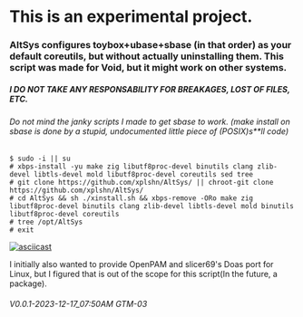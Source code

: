 # This is an experimental project.
### AltSys configures toybox+ubase+sbase (in that order) as your default coreutils, but without actually uninstalling them. This script was made for Void, but it might work on other systems.
##### I DO NOT TAKE ANY RESPONSABILITY FOR BREAKAGES, LOST OF FILES, ETC.
###### Do not mind the janky scripts I made to get sbase to work. (make install on sbase is done by a stupid, undocumented little piece of (POSIX)s**ll code)

```install guide
$ sudo -i || su
# xbps-install -yu make zig libutf8proc-devel binutils clang zlib-devel libtls-devel mold libutf8proc-devel coreutils sed tree
# git clone https://github.com/xplshn/AltSys/ || chroot-git clone https://github.com/xplshn/AltSys/
# cd AltSys && sh ./xinstall.sh && xbps-remove -ORo make zig libutf8proc-devel binutils clang zlib-devel libtls-devel mold binutils libutf8proc-devel coreutils
# tree /opt/AltSys
# exit
```
[![asciicast](https://asciinema.org/a/627368.svg)](https://asciinema.org/a/627368)

I initially also wanted to provide OpenPAM and slicer69's Doas port for Linux, but I figured that is out of the scope for this script(In the future, a package).

###### V0.0.1-2023-12-17_07:50AM GTM-03
